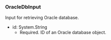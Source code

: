 ### OracleDbInput
Input for retrieving Oracle database.

- id: System.String
  - Required. ID of an Oracle database object.
